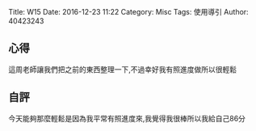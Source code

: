 Title: W15
Date: 2016-12-23 11:22
Category: Misc
Tags: 使用導引
Author: 40423243


<section>
<h1>心得</h1>
<p>這周老師讓我們把之前的東西整理一下,不過幸好我有照進度做所以很輕鬆</p>
</section>
<section>
    <h1>自評</h1>
    <p>今天能夠那麼輕鬆是因為我平常有照進度來,我覺得我很棒所以我給自己86分</p>
</section>

